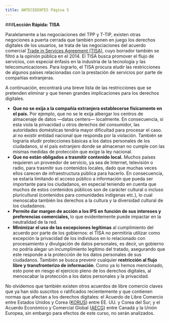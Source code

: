 ```yaml
---
title: ANTECEDENTES Página 5
---
```


###**Lección Rápida: TISA** 

Paralelamente a las negociaciones del TPP y T-TIP, existen otras negociones a puerta cerrada que también ponen en juego los derechos digitales de los usuarios, se trata de las negociaciones del acuerdo comercial  <a href="https://wikileaks.org/tisa-financial/press.html" target="_blank">Trade in Services Agreement (TISA)</a>, cuyo  borrador también se filtró a la opinión pública en el 2014. El TISA busca promover el flujo de servicios, con especial énfasis en la industria de la tecnología y las telecomunicaciones. Para lograrlo, el TISA procura eludir las restricciones de algunos países relacionadas con la prestación de servicios por parte de compañías extranjeras.  

A continuación, encontrará una breve lista de las restricciones que se pretenden eliminar y que tienen grandes implicaciones para los derechos digitales.

<ul><li><b>Que no se exija a la compañía extranjera establecerse físicamente en el país.</b> Por ejemplo, que no se le exija albergar los centros de almacenaje de datos —datas centers— localmente. En consecuencia, si esta viola la privacidad u otros derechos del consumidor, las autoridades domésticas tendría mayor dificultad para procesar el caso. al no existir entidad nacional que responda por la violación. También se lograría eludir protecciones básicas a los datos personales de los ciudadanos, si el país extranjero donde se almacenan no cumple con las mismas medidas de protección que exige la ley nacional. </li>

<li><b>Que no están obligados a trasmitir contenido local.</b> Muchos países requieren un proveedor de servicio, ya sea de Internet, televisión o radio, para trasmitir sus contenidos locales, dado que muchas veces ellos carecen de infraestructura pública para hacerlo. En consecuencia, se estaría limitando el acceso público a información que pueda ser importante para los ciudadanos, en especial teniendo en cuenta que muchos de estos contenidos públicos son de carácter cultural o incluso pluricultural  (contenidos para comunidades indígenas etc.), lo cual menoscaba también los derechos a la cultura y la diversidad cultural de los ciudadanos. </li>

<li><b> Permite dar  margen de acción a los IPS en función de sus intereses y preferencias comerciales, </b> lo que evidentemente puede impactar en la neutralidad de la red. </li>

<li><b>Minimizar el uso de las excepciones legítimas</b> al cumplimiento del acuerdo por parte de los gobiernos: el TISA no permitiría utilizar como excepción la privacidad de los individuos en lo relacionado con procesamiento y divulgación de datos personales, es decir, un gobierno no podría alegar un incumplimiento legítimo del tratado, asegurando que este responde a la protección de los datos personales de sus ciudadanos. También se busca prevenir cualquier <b>restricción al flujo libre y transfronterizo de información</b>. Como ya lo hemos mencionado, esto pone en riesgo el ejercicio pleno de los derechos digitales, al menoscabar la protección a los datos personales y la privacidad. </li>
</ul>

No olvidemos que también existen otros acuerdos de libre comercio claves que ya han sido suscritos o ratificados recientemente y que contienen normas que afectan a los derechos digitales:  el Acuerdo de Libre Comercio entre Estados Unidos y Corea (<a href="http://www.ustr.gov/trade-agreements/free-trade-agreements/korus-fta/final-text" target="_blank">KORUS</a>) entre EE. UU. y Corea del Sur; y el Acuerdo Económico y Comercial Global (<a href="http://www.michaelgeist.ca/tech-law-topics/ceta/" target="_blank">AECG</a>) entre Canadá y la Unión Europea, sin embargo para efectos de este curso, no serán analizados.
